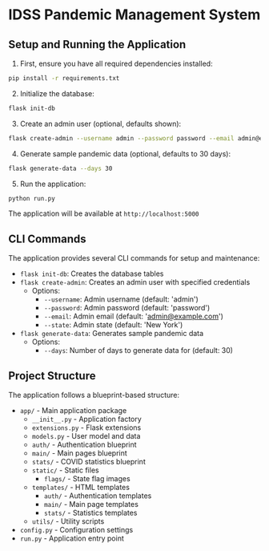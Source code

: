 # IDSS Pandemic Management System

## Setup and Running the Application

1. First, ensure you have all required dependencies installed:
```bash
pip install -r requirements.txt
```

2. Initialize the database:
```bash
flask init-db
```

3. Create an admin user (optional, defaults shown):
```bash
flask create-admin --username admin --password password --email admin@example.com --state "New York"
```

4. Generate sample pandemic data (optional, defaults to 30 days):
```bash
flask generate-data --days 30
```

5. Run the application:
```bash
python run.py
```

The application will be available at `http://localhost:5000`

## CLI Commands

The application provides several CLI commands for setup and maintenance:

- `flask init-db`: Creates the database tables
- `flask create-admin`: Creates an admin user with specified credentials
  - Options:
    - `--username`: Admin username (default: 'admin')
    - `--password`: Admin password (default: 'password')
    - `--email`: Admin email (default: 'admin@example.com')
    - `--state`: Admin state (default: 'New York')
- `flask generate-data`: Generates sample pandemic data
  - Options:
    - `--days`: Number of days to generate data for (default: 30)

## Project Structure

The application follows a blueprint-based structure:

- `app/` - Main application package
  - `__init__.py` - Application factory
  - `extensions.py` - Flask extensions
  - `models.py` - User model and data
  - `auth/` - Authentication blueprint
  - `main/` - Main pages blueprint
  - `stats/` - COVID statistics blueprint
  - `static/` - Static files
    - `flags/` - State flag images
  - `templates/` - HTML templates
    - `auth/` - Authentication templates
    - `main/` - Main page templates
    - `stats/` - Statistics templates
  - `utils/` - Utility scripts
- `config.py` - Configuration settings
- `run.py` - Application entry point
